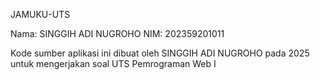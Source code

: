 JAMUKU-UTS

Nama: SINGGIH ADI NUGROHO
NIM: 202359201011

Kode sumber aplikasi ini dibuat oleh SINGGIH ADI NUGROHO pada 2025 untuk mengerjakan soal UTS Pemrograman Web I